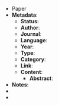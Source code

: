 - Paper
- **Metadata**:
	- **Status:**
	- **Author**:
	- **Journal**:
	- **Language**:
	- **Year**:
	- **Type**:
	- **Category**:
	- **Link**:
	- **Content**:
		- **Abstract**:
- **Notes:**
-
-